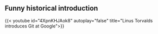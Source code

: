 
## Funny historical introduction

{{< youtube id="4XpnKHJAok8" autoplay="false" title="Linus Torvalds introduces Git at Google">}}
